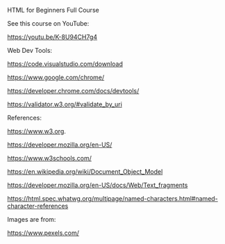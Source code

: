 HTML for Beginners Full Course

See this course on YouTube:

https://youtu.be/K-8U94CH7g4

Web Dev Tools:

https://code.visualstudio.com/download

https://www.google.com/chrome/

https://developer.chrome.com/docs/devtools/

https://validator.w3.org/#validate_by_uri


References:

https://www.w3.org.

https://developer.mozilla.org/en-US/

https://www.w3schools.com/

https://en.wikipedia.org/wiki/Document_Object_Model

https://developer.mozilla.org/en-US/docs/Web/Text_fragments

https://html.spec.whatwg.org/multipage/named-characters.html#named-character-references

Images are from:

https://www.pexels.com/
